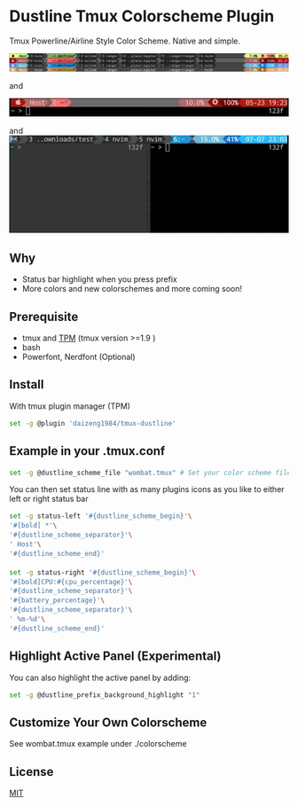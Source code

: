 # Dustline Tmux Colorscheme Plugin
Tmux Powerline/Airline Style Color Scheme. Native and simple.

![img](./dustline-screenshot.png)

and

![anim](./dustline-animation.gif)

and
![experimental](./dustline-experimental.gif)

## Why
* Status bar highlight when you press prefix
* More colors and new colorschemes and more coming soon!

## Prerequisite 
* tmux and [TPM](https://github.com/tmux-plugins/tpm) (tmux version >=1.9 )
* bash
* Powerfont, Nerdfont (Optional)

## Install 
With tmux plugin manager (TPM) 
```sh
set -g @plugin 'daizeng1984/tmux-dustline'
```

## Example in your .tmux.conf
 
```bash
set -g @dustline_scheme_file "wombat.tmux" # Set your color scheme file
```

You can then set status line with as many plugins icons as you like to either left or right status bar

```sh
set -g status-left '#{dustline_scheme_begin}'\
'#[bold] *'\
'#{dustline_scheme_separator}'\
' Host'\
'#{dustline_scheme_end}'

set -g status-right '#{dustline_scheme_begin}'\
'#[bold]CPU:#{cpu_percentage}'\
'#{dustline_scheme_separator}'\
'#{battery_percentage}'\
'#{dustline_scheme_separator}'\
' %m-%d'\
'#{dustline_scheme_end}'
```

## Highlight Active Panel (Experimental)
You can also highlight the active panel by adding:
```sh
set -g @dustline_prefix_background_highlight "1"
```

## Customize Your Own Colorscheme
See wombat.tmux example under ./colorscheme

## License
[MIT](./LICENSE.md)
